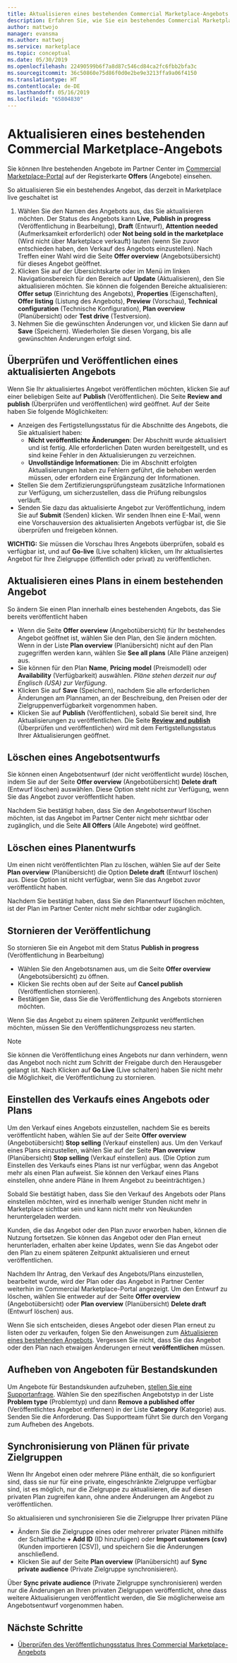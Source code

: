 ```yaml
---
title: Aktualisieren eines bestehenden Commercial Marketplace-Angebots
description: Erfahren Sie, wie Sie ein bestehendes Commercial Marketplace-Angebot aktualisieren können, einschließlich Bearbeitung, Löschung eines Entwurfs, Stornierung einer Veröffentlichungsanforderung, Einstellung des Verkaufs eines Angebots oder Plans und Synchronisierung privater Zielgruppen.
author: mattwojo
manager: evansma
ms.author: mattwoj
ms.service: marketplace
ms.topic: conceptual
ms.date: 05/30/2019
ms.openlocfilehash: 22490599b6f7a8d87c546cd84ca2fc6fbb2bfa3c
ms.sourcegitcommit: 36c50860e75d86f0d0e2be9e3213ffa9a06f4150
ms.translationtype: HT
ms.contentlocale: de-DE
ms.lasthandoff: 05/16/2019
ms.locfileid: "65804830"
---
```

# <a name="update-an-existing-offer-in-the-commercial-marketplace"></a>Aktualisieren eines bestehenden Commercial Marketplace-Angebots

Sie können Ihre bestehenden Angebote im Partner Center im [Commercial Marketplace-Portal](https://partner.microsoft.com/dashboard/commercial-marketplace/offers) auf der Registerkarte **Offers** (Angebote) einsehen.

So aktualisieren Sie ein bestehendes Angebot, das derzeit in Marketplace live geschaltet ist 

1. Wählen Sie den Namen des Angebots aus, das Sie aktualisieren möchten. Der Status des Angebots kann **Live**, **Publish in progress** (Veröffentlichung in Bearbeitung), **Draft** (Entwurf), **Attention needed** (Aufmerksamkeit erforderlich) oder **Not being sold in the marketplace** (Wird nicht über Marketplace verkauft) lauten (wenn Sie zuvor entschieden haben, den Verkauf des Angebots einzustellen). Nach Treffen einer Wahl wird die Seite **Offer overview** (Angebotsübersicht) für dieses Angebot geöffnet.
2. Klicken Sie auf der Übersichtskarte oder im Menü im linken Navigationsbereich für den Bereich auf **Update** (Aktualisieren), den Sie aktualisieren möchten. Sie können die folgenden Bereiche aktualisieren: **Offer setup** (Einrichtung des Angebots), **Properties** (Eigenschaften), **Offer listing** (Listung des Angebots), **Preview** (Vorschau), **Technical configuration** (Technische Konfiguration), **Plan overview** (Planübersicht) oder **Test drive** (Testversion). 
3. Nehmen Sie die gewünschten Änderungen vor, und klicken Sie dann auf **Save** (Speichern). Wiederholen Sie diesen Vorgang, bis alle gewünschten Änderungen erfolgt sind.

## <a name="review-and-publish-an-updated-offer"></a>Überprüfen und Veröffentlichen eines aktualisierten Angebots

Wenn Sie Ihr aktualisiertes Angebot veröffentlichen möchten, klicken Sie auf einer beliebigen Seite auf **Publish** (Veröffentlichen). Die Seite **Review and publish** (Überprüfen und veröffentlichen) wird geöffnet. Auf der Seite haben Sie folgende Möglichkeiten:


- Anzeigen des Fertigstellungsstatus für die Abschnitte des Angebots, die Sie aktualisiert haben: 
    - **Nicht veröffentlichte Änderungen**: Der Abschnitt wurde aktualisiert und ist fertig. Alle erforderlichen Daten wurden bereitgestellt, und es sind keine Fehler in den Aktualisierungen zu verzeichnen.
    - **Unvollständige Informationen**: Die im Abschnitt erfolgten Aktualisierungen haben zu Fehlern geführt, die behoben werden müssen, oder erfordern eine Ergänzung der Informationen.
- Stellen Sie dem Zertifizierungsprüfungsteam zusätzliche Informationen zur Verfügung, um sicherzustellen, dass die Prüfung reibungslos verläuft.
- Senden Sie dazu das aktualisierte Angebot zur Veröffentlichung, indem Sie auf **Submit** (Senden) klicken.  Wir senden Ihnen eine E-Mail, wenn eine Vorschauversion des aktualisierten Angebots verfügbar ist, die Sie überprüfen und freigeben können.

**WICHTIG:** Sie müssen die Vorschau Ihres Angebots überprüfen, sobald es verfügbar ist, und auf **Go-live** (Live schalten) klicken, um Ihr aktualisiertes Angebot für Ihre Zielgruppe (öffentlich oder privat) zu veröffentlichen.

## <a name="update-a-plan-within-an-existing-offer"></a>Aktualisieren eines Plans in einem bestehenden Angebot

So ändern Sie einen Plan innerhalb eines bestehenden Angebots, das Sie bereits veröffentlicht haben

- Wenn die Seite **Offer overview** (Angebotübersicht) für Ihr bestehendes Angebot geöffnet ist, wählen Sie den Plan, den Sie ändern möchten. Wenn in der Liste **Plan overview** (Planübersicht) nicht auf den Plan zugegriffen werden kann, wählen Sie **See all plans** (Alle Pläne anzeigen) aus.
- Sie können für den Plan **Name**, **Pricing model** (Preismodell) oder **Availability** (Verfügbarkeit) auswählen. *Pläne stehen derzeit nur auf Englisch (USA) zur Verfügung*.
- Klicken Sie auf **Save** (Speichern), nachdem Sie alle erforderlichen Änderungen am Plannamen, an der Beschreibung, den Preisen oder der Zielgruppenverfügbarkeit vorgenommen haben. 
- Klicken Sie auf **Publish** (Veröffentlichen), sobald Sie bereit sind, Ihre Aktualisierungen zu veröffentlichen. Die Seite **[Review and publish](#review-and-publish-an-updated-offer)** (Überprüfen und veröffentlichen) wird mit dem Fertigstellungsstatus Ihrer Aktualisierungen geöffnet. 

## <a name="delete-a-draft-offer"></a>Löschen eines Angebotsentwurfs

Sie können einen Angebotsentwurf (der nicht veröffentlicht wurde) löschen, indem Sie auf der Seite **Offer overview** (Angebotübersicht) **Delete draft** (Entwurf löschen) auswählen. Diese Option steht nicht zur Verfügung, wenn Sie das Angebot zuvor veröffentlicht haben.

Nachdem Sie bestätigt haben, dass Sie den Angebotsentwurf löschen möchten, ist das Angebot im Partner Center nicht mehr sichtbar oder zugänglich, und die Seite **All Offers** (Alle Angebote) wird geöffnet.

## <a name="delete-a-draft-plan"></a>Löschen eines Planentwurfs

Um einen nicht veröffentlichten Plan zu löschen, wählen Sie auf der Seite **Plan overview** (Planübersicht) die Option **Delete draft** (Entwurf löschen) aus. Diese Option ist nicht verfügbar, wenn Sie das Angebot zuvor veröffentlicht haben.

Nachdem Sie bestätigt haben, dass Sie den Planentwurf löschen möchten, ist der Plan im Partner Center nicht mehr sichtbar oder zugänglich.

## <a name="cancel-publishing"></a>Stornieren der Veröffentlichung

So stornieren Sie ein Angebot mit dem Status **Publish in progress** (Veröffentlichung in Bearbeitung)

- Wählen Sie den Angebotsnamen aus, um die Seite **Offer overview** (Angebotsübersicht) zu öffnen. 
- Klicken Sie rechts oben auf der Seite auf **Cancel publish** (Veröffentlichen stornieren).
- Bestätigen Sie, dass Sie die Veröffentlichung des Angebots stornieren möchten. 

Wenn Sie das Angebot zu einem späteren Zeitpunkt veröffentlichen möchten, müssen Sie den Veröffentlichungsprozess neu starten.

> [!NOTE]
> Sie können die Veröffentlichung eines Angebots nur dann verhindern, wenn das Angebot noch nicht zum Schritt der Freigabe durch den Herausgeber gelangt ist. Nach Klicken auf **Go Live** (Live schalten) haben Sie nicht mehr die Möglichkeit, die Veröffentlichung zu stornieren.

## <a name="stop-selling-an-offer-or-plan"></a>Einstellen des Verkaufs eines Angebots oder Plans

Um den Verkauf eines Angebots einzustellen, nachdem Sie es bereits veröffentlicht haben, wählen Sie auf der Seite **Offer overview** (Angebotübersicht) **Stop selling** (Verkauf einstellen) aus. Um den Verkauf eines Plans einzustellen, wählen Sie auf der Seite **Plan overview** (Planübersicht) **Stop selling** (Verkauf einstellen) aus. (Die Option zum Einstellen des Verkaufs eines Plans ist nur verfügbar, wenn das Angebot mehr als einen Plan aufweist. Sie können den Verkauf eines Plans einstellen, ohne andere Pläne in Ihrem Angebot zu beeinträchtigen.)

Sobald Sie bestätigt haben, dass Sie den Verkauf des Angebots oder Plans einstellen möchten, wird es innerhalb weniger Stunden nicht mehr in Marketplace sichtbar sein und kann nicht mehr von Neukunden heruntergeladen werden. 

Kunden, die das Angebot oder den Plan zuvor erworben haben, können die Nutzung fortsetzen. Sie können das Angebot oder den Plan erneut herunterladen, erhalten aber keine Updates, wenn Sie das Angebot oder den Plan zu einem späteren Zeitpunkt aktualisieren und erneut veröffentlichen. 

Nachdem Ihr Antrag, den Verkauf des Angebots/Plans einzustellen, bearbeitet wurde, wird der Plan oder das Angebot in Partner Center weiterhin im Commercial Marketplace-Portal angezeigt. Um den Entwurf zu löschen, wählen Sie entweder auf der Seite **Offer overview** (Angebotübersicht) oder **Plan overview** (Planübersicht) **Delete draft** (Entwurf löschen) aus. 

Wenn Sie sich entscheiden, dieses Angebot oder diesen Plan erneut zu listen oder zu verkaufen, folgen Sie den Anweisungen zum [Aktualisieren eines bestehenden Angebots](#update-an-existing-offer-in-the-commercial-marketplace). Vergessen Sie nicht, dass Sie das Angebot oder den Plan nach etwaigen Änderungen erneut **veröffentlichen** müssen.

## <a name="remove-offers-from-existing-customers"></a>Aufheben von Angeboten für Bestandskunden

Um Angebote für Bestandskunden aufzuheben, [stellen Sie eine Supportanfrage](https://support.microsoft.com/supportforbusiness/productselection?sapId=48734891-ee9a-5d77-bf29-82bf8d8111ff). Wählen Sie den spezifischen Angebotstyp in der Liste **Problem type** (Problemtyp) und dann **Remove a published offer** (Veröffentlichtes Angebot entfernen) in der Liste **Category** (Kategorie) aus. Senden Sie die Anforderung. Das Supportteam führt Sie durch den Vorgang zum Aufheben des Angebots.

## <a name="sync-private-plan-audiences"></a>Synchronisierung von Plänen für private Zielgruppen

Wenn Ihr Angebot einen oder mehrere Pläne enthält, die so konfiguriert sind, dass sie nur für eine private, eingeschränkte Zielgruppe verfügbar sind, ist es möglich, nur die Zielgruppe zu aktualisieren, die auf diesen privaten Plan zugreifen kann, ohne andere Änderungen am Angebot zu veröffentlichen. 

So aktualisieren und synchronisieren Sie die Zielgruppe Ihrer privaten Pläne

- Ändern Sie die Zielgruppe eines oder mehrerer privater Plänen mithilfe der Schaltfläche **+ Add ID** (ID hinzufügen) oder **Import customers (csv)** (Kunden importieren [CSV]), und speichern Sie die Änderungen anschließend.
- Klicken Sie auf der Seite **Plan overview** (Planübersicht) auf **Sync private audience** (Private Zielgruppe synchronisieren).

Über **Sync private audience** (Private Zielgruppe synchronisieren) werden nur die Änderungen an Ihren privaten Zielgruppen veröffentlicht, ohne dass weitere Aktualisierungen veröffentlicht werden, die Sie möglicherweise am Angebotsentwurf vorgenommen haben.

## <a name="next-steps"></a>Nächste Schritte

- [Überprüfen des Veröffentlichungsstatus Ihres Commercial Marketplace-Angebots](./publishing-status.md)

